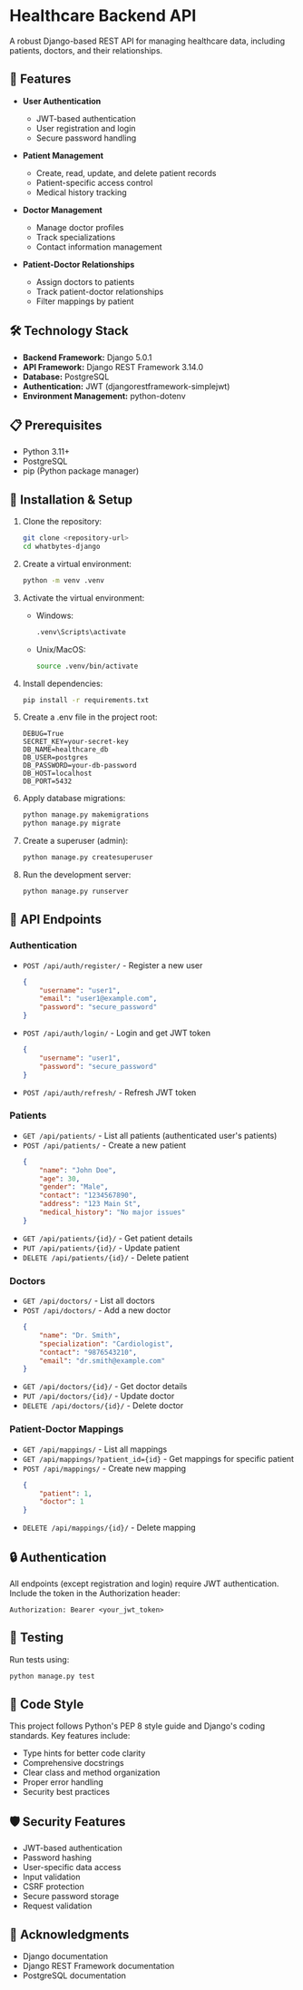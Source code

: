 # Healthcare Backend API

A robust Django-based REST API for managing healthcare data, including patients, doctors, and their relationships.

## 🚀 Features

- **User Authentication**
  - JWT-based authentication
  - User registration and login
  - Secure password handling

- **Patient Management**
  - Create, read, update, and delete patient records
  - Patient-specific access control
  - Medical history tracking

- **Doctor Management**
  - Manage doctor profiles
  - Track specializations
  - Contact information management

- **Patient-Doctor Relationships**
  - Assign doctors to patients
  - Track patient-doctor relationships
  - Filter mappings by patient

## 🛠️ Technology Stack

- **Backend Framework:** Django 5.0.1
- **API Framework:** Django REST Framework 3.14.0
- **Database:** PostgreSQL
- **Authentication:** JWT (djangorestframework-simplejwt)
- **Environment Management:** python-dotenv

## 📋 Prerequisites

- Python 3.11+
- PostgreSQL
- pip (Python package manager)

## 🔧 Installation & Setup

1. Clone the repository:
   ```bash
   git clone <repository-url>
   cd whatbytes-django
   ```

2. Create a virtual environment:
   ```bash
   python -m venv .venv
   ```

3. Activate the virtual environment:
   - Windows:
     ```bash
     .venv\Scripts\activate
     ```
   - Unix/MacOS:
     ```bash
     source .venv/bin/activate
     ```

4. Install dependencies:
   ```bash
   pip install -r requirements.txt
   ```

5. Create a .env file in the project root:
   ```env
   DEBUG=True
   SECRET_KEY=your-secret-key
   DB_NAME=healthcare_db
   DB_USER=postgres
   DB_PASSWORD=your-db-password
   DB_HOST=localhost
   DB_PORT=5432
   ```

6. Apply database migrations:
   ```bash
   python manage.py makemigrations
   python manage.py migrate
   ```

7. Create a superuser (admin):
   ```bash
   python manage.py createsuperuser
   ```

8. Run the development server:
   ```bash
   python manage.py runserver
   ```

## 🔑 API Endpoints

### Authentication
- `POST /api/auth/register/` - Register a new user
  ```json
  {
      "username": "user1",
      "email": "user1@example.com",
      "password": "secure_password"
  }
  ```
- `POST /api/auth/login/` - Login and get JWT token
  ```json
  {
      "username": "user1",
      "password": "secure_password"
  }
  ```
- `POST /api/auth/refresh/` - Refresh JWT token

### Patients
- `GET /api/patients/` - List all patients (authenticated user's patients)
- `POST /api/patients/` - Create a new patient
  ```json
  {
      "name": "John Doe",
      "age": 30,
      "gender": "Male",
      "contact": "1234567890",
      "address": "123 Main St",
      "medical_history": "No major issues"
  }
  ```
- `GET /api/patients/{id}/` - Get patient details
- `PUT /api/patients/{id}/` - Update patient
- `DELETE /api/patients/{id}/` - Delete patient

### Doctors
- `GET /api/doctors/` - List all doctors
- `POST /api/doctors/` - Add a new doctor
  ```json
  {
      "name": "Dr. Smith",
      "specialization": "Cardiologist",
      "contact": "9876543210",
      "email": "dr.smith@example.com"
  }
  ```
- `GET /api/doctors/{id}/` - Get doctor details
- `PUT /api/doctors/{id}/` - Update doctor
- `DELETE /api/doctors/{id}/` - Delete doctor

### Patient-Doctor Mappings
- `GET /api/mappings/` - List all mappings
- `GET /api/mappings/?patient_id={id}` - Get mappings for specific patient
- `POST /api/mappings/` - Create new mapping
  ```json
  {
      "patient": 1,
      "doctor": 1
  }
  ```
- `DELETE /api/mappings/{id}/` - Delete mapping

## 🔒 Authentication

All endpoints (except registration and login) require JWT authentication. Include the token in the Authorization header:

```http
Authorization: Bearer <your_jwt_token>
```

## 🧪 Testing

Run tests using:
```bash
python manage.py test
```

## 📝 Code Style

This project follows Python's PEP 8 style guide and Django's coding standards. Key features include:
- Type hints for better code clarity
- Comprehensive docstrings
- Clear class and method organization
- Proper error handling
- Security best practices

## 🛡️ Security Features

- JWT-based authentication
- Password hashing
- User-specific data access
- Input validation
- CSRF protection
- Secure password storage
- Request validation


## 🙏 Acknowledgments

- Django documentation
- Django REST Framework documentation
- PostgreSQL documentation

